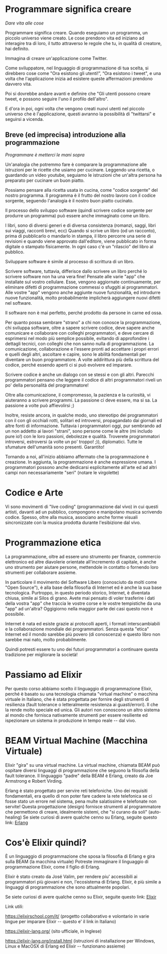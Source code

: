 # Programmare significa creare

*Dare vita alle cose*

Programmare significa creare. Quando eseguiamo un programma, un piccolo universo
viene creato. Le cose prendono vita ed iniziano ad interagire tra di loro, il
tutto attraverso le regole che tu, in qualità di creatore, hai definito.

Immagina di creare un'applicazione come Twitter.

Come sviluppatore, nel linguaggio di programmazione di tua scelta, si direbbero
cose come "Ora esistono gli utenti!”, “Ora esistono i tweet", e una volta che
l'applicazione inizia ad esistere queste affermazioni prendono davvero vita.

Poi si dovrebbe andare avanti e definire che "Gli utenti possono creare tweet, e possono seguire l'uno il profilo dell'altro".

E d'ora in poi, ogni volta che vengono creati nuovi utenti nel piccolo universo
che è l'applicazione, questi avranno la possibilità di "twittarsi" e seguirsi a
vicenda.

## Breve (ed imprecisa) introduzione alla programmazione

*Programmare è metterci le mani sopra*

Un'analogia che potremmo fare è comparare la programmazione alle istruzioni
per le ricette che usiamo per cucinare.
Leggendo una ricetta, o guardando un video youtube, seguiamo le istruzioni
che un'altra persona ha preparato per cucinare un buon piatto.

Possiamo pensare alla ricetta usata in cucina, come "codice sorgente" del nostro
programma.
Il programma è il frutto del nostro lavoro con il codice sorgente, seguendo
l'analogia è il nostro buon piatto cucinato.

Il processo dello sviluppo software (quindi scrivere codice sorgente per
produrre un programma) può essere anche immaginato come un libro.

I libri, sono di diversi generi e di diversa consistenza (romanzi, saggi,
libri sui viaggi, racconti brevi, ecc)
Quando si scrive un libro (od un racconto), prima di pubblicarlo o mandarlo
in stampa, il libro percorre una serie di revisioni e quando viene approvato
dall'editore, viene pubblicato in forma digitale o stampato fisicamente.
In ogni caso c'è un "rilascio" del libro al pubblico.

Sviluppare software è simile al processo di scrittura di un libro.

Scrivere software, tuttavia, differisce dallo scrivere un libro perché lo
scrivere software non ha una vera fine!
Pensate alle varie "app" che installate sul vostro cellulare.
Esse, vengono aggiornate continuamente, per eliminare difetti di programmazione
commessi o sfuggiti ai programmatori.
Alle vostre "app" vengono anche aggiunte nuove funzionalità, ed introdurre
nuove funzionalità, molto probabilmente implicherà aggiungere nuovi difetti
nel software.

Il software non è mai perfetto, perché prodotto da persone in carne ed ossa.

Per quanto possa sembrare "strano" a chi non conosce la programmazione, chi
sviluppa software, oltre a sapere scrivere codice, deve sapere anche comunicare
e collaborare con colleghi programmatori, e deve cercare di esprimersi nel modo
più semplice possibile, evitando di approfondire i dettagli tecnici, con
colleghi che non sanno nulla di programmazione.
La comunicazione, collaborazione e l'essere pronti ad accettare i propri errori
e quelli degli altri, ascoltare e capire, sono le abilità fondamentali per
diventare un buon programmatore. 
A volte addirittura più della scrittura del codice, perché essendo aperti ci si
può evolvere ed imparare.

Scrivere codice è anche un dialogo con se stessi e con gli altri.
Parecchi programmatori pensano che leggere il codice di altri programmatori
riveli un po' della personalità del programmatore!

Oltre alla comunicazione, il compromesso, la pazienza e la curiosità, vi
aiuteranno a scrivere programmi. 
La passione ci deve essere, ma si sa. La passione a volte può affievolirsi ;)

Inoltre, resiste ancora, in qualche modo, uno stereotipo dei programmatori con
il con gli occhiali rotti, solitari ed introversi, propagandato dai giornali ed
altre fonti di informazione.
Tuttavia i programmatori oggi, pur sembrando ad un non addetto ai lavori
"strani", sono persone come le altre (mi includo pure io!) con le loro passioni,
debolezze e qualità.
Troverete programmatori introversi, estroversi (a volte un po' troppo! ;)),
diplomatici. Tutte le sfumature dell'umanità sono presenti. Garantito!

Tornando a noi, all'inizio abbiamo affermato che la programmazione è creazione.
In aggiunta, la programmazione è anche espressione umana. 
I programmatori possono anche dedicarsi esplicitamente all'arte ed ad altri
campi non necessariamente "seri" (notare le virgolette)

# Codice e Arte

Vi sono movimenti di "live coding" (programmazione dal vivo) in cui questi
artisti, davanti ad un pubblico, compongono e manipolano musica scrivendo
codice. Spesso, oltre alla musica, associano anche forme visuali sincronizzate
con la musica prodotta durante l'esibizione dal vivo.

# Programmazione etica

La programmazione, oltre ad essere uno strumento per finanze, commercio
elettronico ed altre diavolerie orientate all'incremento di capitale, è anche
uno strumento per aiutare persone, mettendole in contatto o fornendo loro
strumenti per collaborare assieme.

In particolare il movimento del Software Libero (conosciuto da molti come "Open
Source"), è alla base della filosofia di Internet ed è anche la sua base
tecnologica. 
Purtroppo, in questo periodo storico, Internet, è diventata chiusa, simile ai
Silos di grano. 
Avete mai pensato di voler trasferire i dati della vostra "app" che traccia le
vostre corse e le vostre tempistiche da una "app" ad un'altra?
Oggigiorno nella maggior parte dei casi questo non è possibile.

Internet è nata ed esiste grazie ai protocolli aperti, i formati
interscambiabili e la collaborazione mondiale dei programmatori.
Senza questa "etica" Internet ed il mondo sarebbe più povero (di conoscenza) e
questo libro non sarebbe mai nato, molto probabilmente.

Quindi potresti essere tu uno dei futuri programmatori a continuare questa tradizione
per migliorare la società!


# Passiamo ad Elixir

Per questo corso abbiamo scelto il linguaggio di programmazione Elixir, perché è
basato su una tecnologia chiamata "virtual machine" o macchina virtuale in
Italiano, che è stata progettata per fornire degli strumenti di resilienza
(fault tolerance o letteralmente resistenza ai guasti/errori).
Il che la rende molto speciale ed unica.
Gli autori non conoscono un altro sistema al mondo che fornisca nativamente
strumenti per essere resiliente ed ispezionare un sistema in produzione in tempo
reale -- dal vivo.

# BEAM Virtual Machine (Macchina Virtuale)

Elixir "gira" su una virtual machine.
La virtual machine, chiamata BEAM può ospitare diversi linguaggi di
programmazione che seguono la filosofia della fault tolerance.
Il linguaggio "padre" della BEAM è Erlang, creato da Joe Armstrong e Robert
Virding.

Erlang è stato progettato per servire reti telefoniche. Uno dei requisiti
fondamentali, era quello di non poter fare cadere la rete telefonica se ci
fosse stato un errore nel sistema, pena multe salatissime e telefonate non
servite!
Questa progettazione (design) fornisce strumenti al programmatore che
permettono di creare, idealmente sistemi, che "si curano da soli"
(auto-healing)
Se siete curiosi di avere qualche cenno su Erlang, seguite questo link:
[Erlang](https://it.wikipedia.org/wiki/Erlang_(linguaggio_di_programmazione))

# Cos'è Elixir quindi?

È un linguaggio di programmazione che sposa la filosofia di Erlang e gira
sulla BEAM (la macchina virtuale) Potreste immaginare il linguaggio di
programmazione Elixir, come il figlio di Erlang.

Elixir è stato creato da José Valim, per rendere piu' accessibili ai
programmatori più giovani e non, l'ecosistema di Erlang.
Elixir, è più simile a linguaggi di programmazione che sono attualmente
popolari.

Se siete curiosi di avere qualche cenno su Elixir, seguite questo link:
[Elixir](https://it.wikipedia.org/wiki/Elixir_(linguaggio_di_programmazione))

Link utili:

https://elixirschool.com/it/ (progetto collaborativo e volontario in varie
lingue per imparare Elixir -- questo e' il link in Italiano)

https://elixir-lang.org/ (sito ufficiale, in Inglese)

https://elixir-lang.org/install.html (istruzioni di installazione per
Windows, Linux e MacOSX di Erlang ed Elixir -- funzionano assieme)

